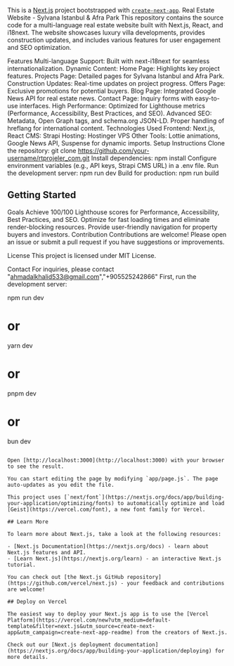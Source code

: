 This is a [Next.js](https://nextjs.org) project bootstrapped with [`create-next-app`](https://github.com/vercel/next.js/tree/canary/packages/create-next-app).
Real Estate Website - Sylvana Istanbul & Afra Park
This repository contains the source code for a multi-language real estate website built with Next.js, React, and i18next. The website showcases luxury villa developments, provides construction updates, and includes various features for user engagement and SEO optimization.

Features
Multi-language Support: Built with next-i18next for seamless internationalization.
Dynamic Content:
Home Page: Highlights key project features.
Projects Page: Detailed pages for Sylvana Istanbul and Afra Park.
Construction Updates: Real-time updates on project progress.
Offers Page: Exclusive promotions for potential buyers.
Blog Page: Integrated Google News API for real estate news.
Contact Page: Inquiry forms with easy-to-use interfaces.
High Performance: Optimized for Lighthouse metrics (Performance, Accessibility, Best Practices, and SEO).
Advanced SEO:
Metadata, Open Graph tags, and schema.org JSON-LD.
Proper handling of hreflang for international content.
Technologies Used
Frontend: Next.js, React
CMS: Strapi
Hosting: Hostinger VPS
Other Tools: Lottie animations, Google News API, Suspense for dynamic imports.
Setup Instructions
Clone the repository:
git clone https://github.com/your-username/rtprojeler_com.git
Install dependencies:
npm install
Configure environment variables (e.g., API keys, Strapi CMS URL) in a .env file.
Run the development server:
npm run dev
Build for production:
npm run build
## Getting Started
Goals
Achieve 100/100 Lighthouse scores for Performance, Accessibility, Best Practices, and SEO.
Optimize for fast loading times and eliminate render-blocking resources.
Provide user-friendly navigation for property buyers and investors.
Contribution
Contributions are welcome! Please open an issue or submit a pull request if you have suggestions or improvements.

License
This project is licensed under MIT License.

Contact
For inquiries, please contact "ahmadalkhalid533@gmail.com","+905525242866"
First, run the development server:


npm run dev
# or
yarn dev
# or
pnpm dev
# or
bun dev
```

Open [http://localhost:3000](http://localhost:3000) with your browser to see the result.

You can start editing the page by modifying `app/page.js`. The page auto-updates as you edit the file.

This project uses [`next/font`](https://nextjs.org/docs/app/building-your-application/optimizing/fonts) to automatically optimize and load [Geist](https://vercel.com/font), a new font family for Vercel.

## Learn More

To learn more about Next.js, take a look at the following resources:

- [Next.js Documentation](https://nextjs.org/docs) - learn about Next.js features and API.
- [Learn Next.js](https://nextjs.org/learn) - an interactive Next.js tutorial.

You can check out [the Next.js GitHub repository](https://github.com/vercel/next.js) - your feedback and contributions are welcome!

## Deploy on Vercel

The easiest way to deploy your Next.js app is to use the [Vercel Platform](https://vercel.com/new?utm_medium=default-template&filter=next.js&utm_source=create-next-app&utm_campaign=create-next-app-readme) from the creators of Next.js.

Check out our [Next.js deployment documentation](https://nextjs.org/docs/app/building-your-application/deploying) for more details.
